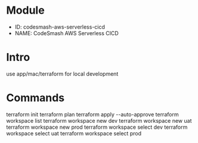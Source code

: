 # Module

- ID: codesmash-aws-serverless-cicd
- NAME: CodeSmash AWS Serverless CICD

# Intro

use app/mac/terraform for local development

# Commands

terraform init
terraform plan
terraform apply --auto-approve
terraform workspace list
terraform workspace new dev
terraform workspace new uat
terraform workspace new prod
terraform workspace select dev
terraform workspace select uat
terraform workspace select prod
